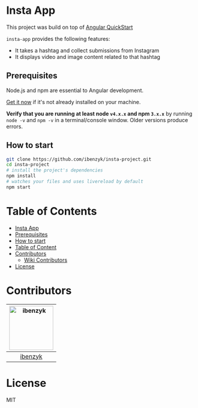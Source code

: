 # Insta App

This project was build on top of [Angular QuickStart](https://github.com/angular/quickstart)

`insta-app` provides the following features:

- It takes a hashtag and collect submissions from Instagram
- It displays video and image content related to that hashtag

## Prerequisites

Node.js and npm are essential to Angular development. 
    
<a href="https://docs.npmjs.com/getting-started/installing-node" target="_blank" title="Installing Node.js and updating npm">
Get it now</a> if it's not already installed on your machine.
 
**Verify that you are running at least node `v4.x.x` and npm `3.x.x`**
by running `node -v` and `npm -v` in a terminal/console window.
Older versions produce errors.

## How to start


```bash
git clone https://github.com/ibenzyk/insta-project.git
cd insta-project
# install the project's dependencies
npm install
# watches your files and uses livereload by default
npm start
```

# Table of Contents

- [Insta App](#insta-pp)
- [Prerequisites](#prerequisites)
- [How to start](#how-to-start)
- [Table of Content](#table-of-content)
- [Contributors](#contributors)
  - [Wiki Contributors](#wiki-contributors)
- [License](#license)

# Contributors

[<img alt="ibenzyk" src="https://avatars2.githubusercontent.com/u/9117979?v=3&s=466" width="117">](https://github.com/ibenzyk) |
:---: |
[ibenzyk](https://github.com/ibenzyk) |


# License

MIT
